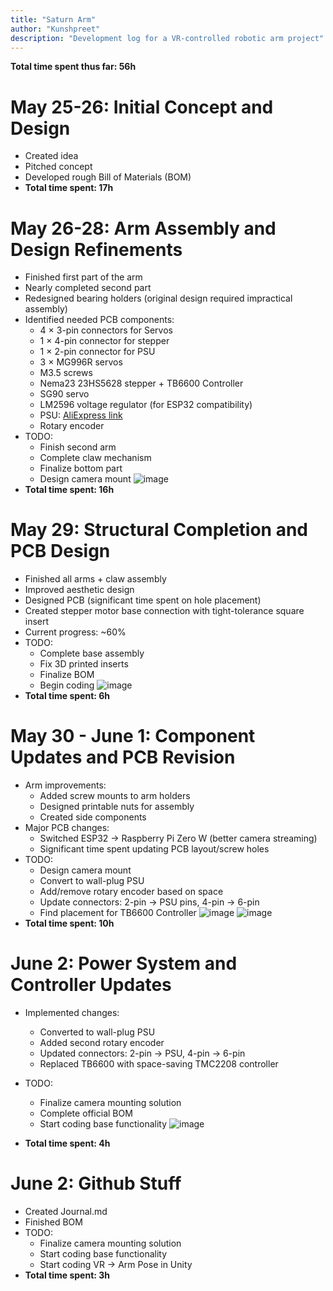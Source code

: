 ```yaml
---
title: "Saturn Arm"
author: "Kunshpreet"
description: "Development log for a VR-controlled robotic arm project"
---
```


**Total time spent thus far: 56h**

# May 25-26: Initial Concept and Design
- Created idea
- Pitched concept
- Developed rough Bill of Materials (BOM)
- **Total time spent: 17h**

# May 26-28: Arm Assembly and Design Refinements
- Finished first part of the arm
- Nearly completed second part
- Redesigned bearing holders (original design required impractical assembly)
- Identified needed PCB components:
  - 4 × 3-pin connectors for Servos
  - 1 × 4-pin connector for stepper
  - 1 × 2-pin connector for PSU
  - 3 × MG996R servos
  - M3.5 screws
  - Nema23 23HS5628 stepper + TB6600 Controller
  - SG90 servo
  - LM2596 voltage regulator (for ESP32 compatibility)
  - PSU: [AliExpress link](https://www.aliexpress.com/item/1005005763465796.html)
  - Rotary encoder
- TODO:
  - Finish second arm
  - Complete claw mechanism
  - Finalize bottom part
  - Design camera mount
  ![image](https://github.com/user-attachments/assets/141bd406-e212-4f33-b4ae-24a3a3206a84)
- **Total time spent: 16h**

# May 29: Structural Completion and PCB Design
- Finished all arms + claw assembly
- Improved aesthetic design
- Designed PCB (significant time spent on hole placement)
- Created stepper motor base connection with tight-tolerance square insert
- Current progress: ~60%
- TODO:
  - Complete base assembly
  - Fix 3D printed inserts
  - Finalize BOM
  - Begin coding
 ![image](https://github.com/user-attachments/assets/09dc60fc-7899-4b3b-9948-aef476106900)
- **Total time spent: 6h**

# May 30 - June 1: Component Updates and PCB Revision
- Arm improvements:
  - Added screw mounts to arm holders
  - Designed printable nuts for assembly
  - Created side components
- Major PCB changes:
  - Switched ESP32 → Raspberry Pi Zero W (better camera streaming)
  - Significant time spent updating PCB layout/screw holes
- TODO:
  - Design camera mount
  - Convert to wall-plug PSU
  - Add/remove rotary encoder based on space
  - Update connectors: 2-pin → PSU pins, 4-pin → 6-pin
  - Find placement for TB6600 Controller
![image](https://github.com/user-attachments/assets/777e0cfc-fdc9-4ff2-8b4d-4ecf88cb6e45)
![image](https://github.com/user-attachments/assets/5618c878-ab33-4e4d-97e2-9a86875f2d1e)
- **Total time spent: 10h**

# June 2: Power System and Controller Updates
- Implemented changes:
  - Converted to wall-plug PSU
  - Added second rotary encoder
  - Updated connectors: 2-pin → PSU, 4-pin → 6-pin
  - Replaced TB6600 with space-saving TMC2208 controller
- TODO:
  - Finalize camera mounting solution
  - Complete official BOM
  - Start coding base functionality
![image](https://github.com/user-attachments/assets/8f0385e3-93d8-41d8-a9c7-2c96e0afcc6f)

- **Total time spent: 4h**

# June 2: Github Stuff
- Created Journal.md
- Finished BOM
- TODO:
  - Finalize camera mounting solution
  - Start coding base functionality
  - Start coding VR → Arm Pose in Unity
- **Total time spent: 3h**
